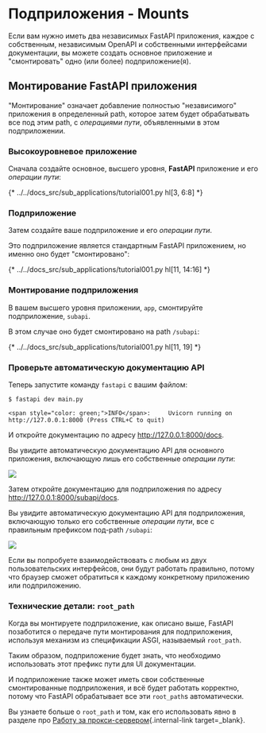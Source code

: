 # Подприложения - Mounts

Если вам нужно иметь два независимых FastAPI приложения, каждое с собственным, независимым OpenAPI и собственными интерфейсами документации, вы можете создать основное приложение и "смонтировать" одно (или более) подприложение(я).

## Монтирование **FastAPI** приложения

"Монтирование" означает добавление полностью "независимого" приложения в определенный path, которое затем будет обрабатывать все под этим path, с _операциями пути_, объявленными в этом подприложении.

### Высокоуровневое приложение

Сначала создайте основное, высшего уровня, **FastAPI** приложение и его *операции пути*:

{* ../../docs_src/sub_applications/tutorial001.py hl[3, 6:8] *}

### Подприложение

Затем создайте ваше подприложение и его *операции пути*. 

Это подприложение является стандартным FastAPI приложением, но именно оно будет "смонтировано":

{* ../../docs_src/sub_applications/tutorial001.py hl[11, 14:16] *}

### Монтирование подприложения

В вашем высшего уровня приложении, `app`, смонтируйте подприложение, `subapi`.

В этом случае оно будет смонтировано на path `/subapi`:

{* ../../docs_src/sub_applications/tutorial001.py hl[11, 19] *}

### Проверьте автоматическую документацию API

Теперь запустите команду `fastapi` с вашим файлом:

<div class="termy">

```console
$ fastapi dev main.py

<span style="color: green;">INFO</span>:     Uvicorn running on http://127.0.0.1:8000 (Press CTRL+C to quit)
```

</div>

И откройте документацию по адресу <a href="http://127.0.0.1:8000/docs" class="external-link" target="_blank">http://127.0.0.1:8000/docs</a>.

Вы увидите автоматическую документацию API для основного приложения, включающую лишь его собственные _операции пути_:

<img src="/img/tutorial/sub-applications/image01.png">

Затем откройте документацию для подприложения по адресу <a href="http://127.0.0.1:8000/subapi/docs" class="external-link" target="_blank">http://127.0.0.1:8000/subapi/docs</a>.

Вы увидите автоматическую документацию API для подприложения, включающую только его собственные _операции пути_, все с правильным префиксом под-path `/subapi`:

<img src="/img/tutorial/sub-applications/image02.png">

Если вы попробуете взаимодействовать с любым из двух пользовательских интерфейсов, они будут работать правильно, потому что браузер сможет обратиться к каждому конкретному приложению или подприложению.

### Технические детали: `root_path`

Когда вы монтируете подприложение, как описано выше, FastAPI позаботится о передаче пути монтирования для подприложения, используя механизм из спецификации ASGI, называемый `root_path`.

Таким образом, подприложение будет знать, что необходимо использовать этот префикс пути для UI документации.

И подприложение также может иметь свои собственные смонтированные подприложения, и всё будет работать корректно, потому что FastAPI обрабатывает все эти `root_path`s автоматически.

Вы узнаете больше о `root_path` и том, как его использовать явно в разделе про [Работу за прокси-сервером](behind-a-proxy.md){.internal-link target=_blank}.
